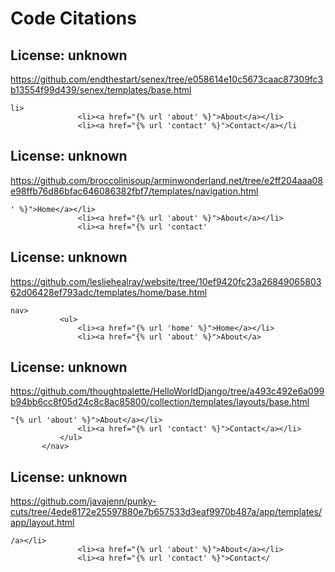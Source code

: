 # Code Citations

## License: unknown
https://github.com/endthestart/senex/tree/e058614e10c5673caac87309fc3b13554f99d439/senex/templates/base.html

```
li>
               <li><a href="{% url 'about' %}">About</a></li>
               <li><a href="{% url 'contact' %}">Contact</a></li
```


## License: unknown
https://github.com/broccolinisoup/arminwonderland.net/tree/e2ff204aaa08e98ffb76d86bfac646086382fbf7/templates/navigation.html

```
' %}">Home</a></li>
               <li><a href="{% url 'about' %}">About</a></li>
               <li><a href="{% url 'contact'
```


## License: unknown
https://github.com/lesliehealray/website/tree/10ef9420fc23a2684906580362d06428ef793adc/templates/home/base.html

```
nav>
           <ul>
               <li><a href="{% url 'home' %}">Home</a></li>
               <li><a href="{% url 'about' %}">About</a>
```


## License: unknown
https://github.com/thoughtpalette/HelloWorldDjango/tree/a493c492e6a099b94bb6cc8f05d24c8c8ac85800/collection/templates/layouts/base.html

```
"{% url 'about' %}">About</a></li>
               <li><a href="{% url 'contact' %}">Contact</a></li>
           </ul>
       </nav>
```


## License: unknown
https://github.com/javajenn/punky-cuts/tree/4ede8172e25597880e7b657533d3eaf9970b487a/app/templates/app/layout.html

```
/a></li>
               <li><a href="{% url 'about' %}">About</a></li>
               <li><a href="{% url 'contact' %}">Contact</
```

